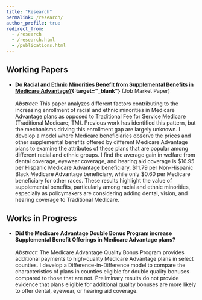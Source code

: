 ```yaml
---
title: "Research"
permalink: /research/
author_profile: true
redirect_from: 
  - /research
  - /research.html
  - /publications.html
---
```


## Working Papers
- **[Do Racial and Ethnic Minorities Benefit from Supplemental Benefits in Medicare Advantage?](https://drive.google.com/file/d/1m6wWJlCT6lG0K42SUhnOJmTvzPtuqsQ4/view?usp=sharing){:target="_blank"}**  (Job Market Paper)
  <br/><br/>
  *Abstract:* This paper analyzes different factors contributing to the increasing enrollment of racial and ethnic minorities in Medicare Advantage plans as opposed to Traditional Fee for Service Medicare (Traditional Medicare; TM). Previous work has identified this pattern, but the mechanisms driving this enrollment gap are largely unknown. I develop a model where Medicare beneficiaries observe the prices and other supplemental benefits offered by different Medicare Advantage plans to examine the attributes of these plans that are popular among different racial and ethnic groups. I find the average gain in welfare from dental coverage, eyewear coverage, and hearing aid coverage is $16.95 per Hispanic Medicare Advantage beneficiary, $11.79 per Non-Hispanic Black Medicare Advantage beneficiary, while only $0.60 per Medicare beneficiary for other races. These results highlight the value of supplemental benefits, particularly among racial and ethnic minorities, especially as policymakers are considering adding dental, vision, and hearing coverage to Traditional Medicare.

## Works in Progress
- **Did the Medicare Advantage Double Bonus Program increase Supplemental Benefit Offerings in Medicare Advantage plans?**
  <br/><br/>
  *Abstract:* The Medicare Advantage Quality Bonus Program provides additional payments to high-quality Medicare Advantage plans in select counties. I develop a Difference-in-Difference model to compare the characteristics of plans in counties eligible for double quality bonuses compared to those that are not. Preliminary results do not provide evidence that plans eligible for additional quality bonuses are more likely to offer dental, eyewear, or hearing aid coverage.
